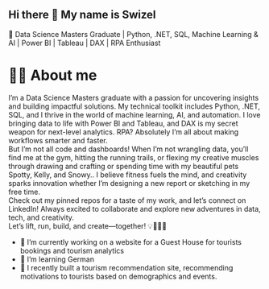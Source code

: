 ## Hi there 👋 My name is Swizel
🚀 Data Science Masters Graduate | Python, .NET, SQL, Machine Learning & AI | Power BI | Tableau | DAX | RPA Enthusiast

# 🙋‍♂️ About me
I’m a Data Science Masters graduate with a passion for uncovering insights and building impactful solutions. My technical toolkit includes Python, .NET, SQL, and I thrive in the world of machine learning, AI, and automation. I love bringing data to life with Power BI and Tableau, and DAX is my secret weapon for next-level analytics. RPA? Absolutely I’m all about making workflows smarter and faster.
</br>
But I’m not all code and dashboards! When I’m not wrangling data, you’ll find me at the gym, hitting the running trails, or flexing my creative muscles through drawing and crafting or spending time with my beautiful pets Spotty, Kelly, and Snowy.. I believe fitness fuels the mind, and creativity sparks innovation whether I’m designing a new report or sketching in my free time.
</br>
Check out my pinned repos for a taste of my work, and let’s connect on LinkedIn! Always excited to collaborate and explore new adventures in data, tech, and creativity.
</br>
Let’s lift, run, build, and create—together! 💡🏋️‍♂️🎨
</br>
- 🔭 I’m currently working on a website for a Guest House for tourists bookings and tourism analytics
- 🌱 I’m learning German
- 👯 I recently built a tourism recommendation site, recommending motivations to tourists based on demographics and events.


<!--
**swizel012/swizel012** is a ✨ _special_ ✨ repository because its `README.md` (this file) appears on your GitHub profile.

Here are some ideas to get you started:

- 🔭 I’m currently working on ...
- 🌱 I’m currently learning ...
- 👯 I’m looking to collaborate on ...
- 🤔 I’m looking for help with ...
- 💬 Ask me about ...
- 📫 How to reach me: ...
- 😄 Pronouns: ...
- ⚡ Fun fact: ...
-->
